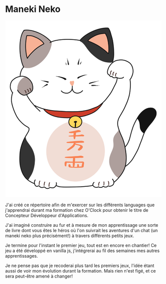 # Maneki Neko

![maneki neko](/svg/maneki_neko.svg)

J'ai créé ce répertoire afin de m'exercer sur les différents languages que j'apprendrai durant ma formation chez O'Clock pour obtenir le titre de Concepteur Développeur d'Applications.

J'ai imaginé construire au fur et à mesure de mon apprentissage une sorte de livre dont vous êtes le héros où l'on suivrait les aventures d'un chat (un maneki neko plus précisément!) à travers différents petits jeux.

Je termine pour l'instant le premier jeu, tout est en encore en chantier! Ce jeu a été développé en vanilla js, j'intégrerai au fil des semaines mes autres apprentissages.

Je ne pense pas que je recoderai plus tard les premiers jeux, l'idée étant aussi de voir mon évolution durant la formation. Mais rien n'est figé, et ce sera peut-être amené à changer!